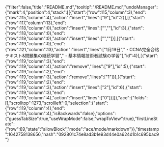 {"filter":false,"title":"README.md","tooltip":"/README.md","undoManager":{"mark":4,"position":4,"stack":[[{"start":{"row":115,"column":3},"end":{"row":115,"column":4},"action":"insert","lines":["9"],"id":2}],[{"start":{"row":117,"column":13},"end":{"row":118,"column":0},"action":"insert","lines":["",""],"id":3},{"start":{"row":118,"column":0},"end":{"row":119,"column":0},"action":"insert","lines":["",""]}],[{"start":{"row":119,"column":0},"end":{"row":121,"column":13},"action":"insert","lines":["1月19日","・CCNA完全合格テキスト&問題集の継続学習","・基本情報技術者試験の学習"],"id":4}],[{"start":{"row":119,"column":3},"end":{"row":119,"column":4},"action":"remove","lines":["9"],"id":5},{"start":{"row":119,"column":2},"end":{"row":119,"column":3},"action":"remove","lines":["1"]}],[{"start":{"row":119,"column":2},"end":{"row":119,"column":3},"action":"insert","lines":["2"],"id":6},{"start":{"row":119,"column":3},"end":{"row":119,"column":4},"action":"insert","lines":["0"]}]]},"ace":{"folds":[],"scrolltop":1273,"scrollleft":0,"selection":{"start":{"row":119,"column":4},"end":{"row":119,"column":4},"isBackwards":false},"options":{"guessTabSize":true,"useWrapMode":false,"wrapToView":true},"firstLineState":{"row":89,"state":"allowBlock","mode":"ace/mode/markdown"}},"timestamp":1642758138656,"hash":"092801c74e8ad3b1e93d44e0a624d1b1c695bac9"}